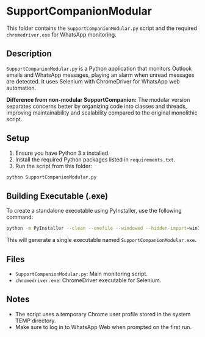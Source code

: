 # SupportCompanionModular

This folder contains the `SupportCompanionModular.py` script and the required `chromedriver.exe` for WhatsApp monitoring.

## Description

`SupportCompanionModular.py` is a Python application that monitors Outlook emails and WhatsApp messages, playing an alarm when unread messages are detected. It uses Selenium with ChromeDriver for WhatsApp web automation.

**Difference from non-modular SupportCompanion:**
The modular version separates concerns better by organizing code into classes and threads, improving maintainability and scalability compared to the original monolithic script.

## Setup

1. Ensure you have Python 3.x installed.
2. Install the required Python packages listed in `requirements.txt`.
3. Run the script from this folder:

```bash
python SupportCompanionModular.py
```

## Building Executable (.exe)

To create a standalone executable using PyInstaller, use the following command:

```bash
python -m PyInstaller --clean --onefile --windowed --hidden-import=win32timezone --add-data "alarm.wav;." --name "SupportCompanionModular" SupportCompanionModular.py
```

This will generate a single executable named `SupportCompanionModular.exe`.

## Files

- `SupportCompanionModular.py`: Main monitoring script.
- `chromedriver.exe`: ChromeDriver executable for Selenium.

## Notes

- The script uses a temporary Chrome user profile stored in the system TEMP directory.
- Make sure to log in to WhatsApp Web when prompted on the first run.
